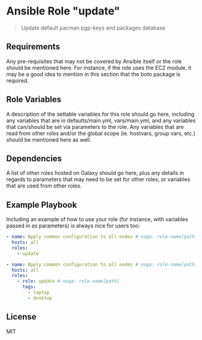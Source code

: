# Ansible Role "update"

> Update default pacman pgp-keys and packages database

## Requirements

Any pre-requisites that may not be covered by Ansible itself or the role should be mentioned here. For instance, if the role uses the EC2 module, it may be a good idea to mention in this section that the boto package is required.

## Role Variables

A description of the settable variables for this role should go here, including any variables that are in defaults/main.yml, vars/main.yml, and any variables that can/should be set via parameters to the role. Any variables that are read from other roles and/or the global scope (ie. hostvars, group vars, etc.) should be mentioned here as well.

## Dependencies

A list of other roles hosted on Galaxy should go here, plus any details in regards to parameters that may need to be set for other roles, or variables that are used from other roles.

## Example Playbook

Including an example of how to use your role (for instance, with variables passed in as parameters) is always nice for users too:

```yaml
- name: Apply common configuration to all nodes # noqa: role-name[path]
  hosts: all
  roles:
    - update
```

```yaml
- name: Apply common configuration to all nodes # noqa: role-name[path]
  hosts: all
  roles:
    - role: update # noqa: role-name[path]
      tags:
        - laptop
        - desktop
```

License
-------

MIT

